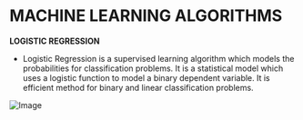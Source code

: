 # **MACHINE LEARNING ALGORITHMS**

**LOGISTIC REGRESSION**
- Logistic Regression is a supervised learning algorithm which models the probabilities for classification problems. It is a statistical model which uses a logistic function to model a binary dependent variable. It is efficient method for binary and linear classification problems.

![Image](https://github.com/ThinamXx/300Days__MachineLearningDeepLearning/blob/main/Images/Day%20123a.PNG)
